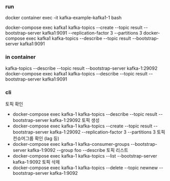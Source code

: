 ### run
docker container exec -it kafka-example-kafka1-1 bash

docker-compose exec kafka1 kafka-topics --create --topic result --bootstrap-server kafka1:9091 --replication-factor 3 --partitions 3
docker-compose exec kafka1 kafka-topics --describe --topic result --bootstrap-server kafka1:9091



### in container
kafka-topics --describe --topic result --bootstrap-server kafka-1:29092
docker-compose exec kafka1 kafka-topics --describe --topic result --bootstrap-server kafka1:9091


### cli
토픽 확인
- docker-compose exec kafka-1 kafka-topics --describe --topic result --bootstrap-server kafka-1:29092
토픽 생성
- docker-compose exec kafka-1 kafka-topics --create --topic result --bootstrap-server kafka-1:29092 --replication-factor 3 --partitions 3
토픽 컨슈머그룹 확인 (lag 등)
- docker-compose exec kafka-1 kafka-consumer-groups --bootstrap-server kafka-1:9092 --group foo  --describe
토픽 리스트
- docker-compose exec kafka-1 kafka-topics --list --bootstrap-server kafka-1:9092
토픽 삭제
- docker-compose exec kafka-1 kafka-topics --delete --topic newnew --bootstrap-server kafka-1:9092
